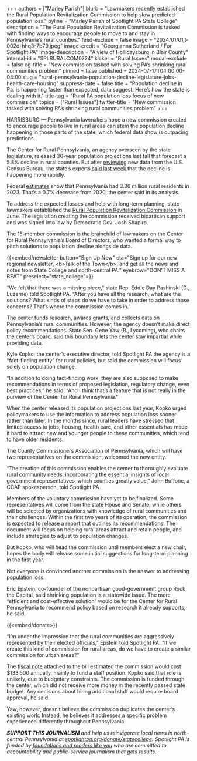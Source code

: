 +++
authors = ["Marley Parish"]
blurb = "Lawmakers recently established the Rural Population Revitalization Commission to help slow predicted population loss."
byline = "Marley Parish of Spotlight PA State College"
description = "The Rural Population Revitalization Commission is tasked with finding ways to encourage people to move to and stay in Pennsylvania’s rural counties."
feed-exclude = false
image = "2024/01/01jt-002d-hhq3-7b79.jpeg"
image-credit = "Georgianna Sutherland / For Spotlight PA"
image-description = "A view of Hollidaysburg in Blair County"
internal-id = "SPLRURALCOM0724"
kicker = "Rural Issues"
modal-exclude = false
og-title = "New commission tasked with solving PA’s shrinking rural communities problem"
pinned = false
published = 2024-07-17T04:00:00-04:00
slug = "rural-pennsylvania-population-decline-legislature-jobs-health-care-housing"
suppress-date = false
title = "Population decline in Pa. is happening faster than expected, data suggest. Here’s how the state is dealing with it."
title-tag = "Rural PA population loss focus of new commission"
topics = ["Rural Issues"]
twitter-title = "New commission tasked with solving PA’s shrinking rural communities problem"
+++

HARRISBURG — Pennsylvania lawmakers hope a new commission created to encourage people to live in rural areas can stem the population decline happening in those parts of the state, which federal data show is outpacing predictions.

The Center for Rural Pennsylvania, an agency overseen by the state legislature, released 30-year population projections last fall that forecast a 5.8% decline in rural counties. But after <a href="https://web.archive.org/20240717124133/https://www.rural.pa.gov/download.cfm?file=Resources/PDFs/Pennsylvania%27s%20Population%20is%20Declining%20Faster%20Than%20Expected%20Fact%20Sheet%20Web.pdf&amp;fbclid=IwZXh0bgNhZW0CMTAAAR31H3o8CvnmD5VJMFkwcCggZyh3neJ12k0qGShHmdzdw5SA-JBwjEyWpTY_aem_ljJa186no5CmQRbGyHEcBA">reviewing</a> new data from the U.S. Census Bureau, the state’s experts<a href="https://web.archive.org/20240717124133/https://www.rural.pa.gov/download.cfm?file=Resources/PDFs/Pennsylvania%27s%20Population%20is%20Declining%20Faster%20Than%20Expected%20Fact%20Sheet%20Web.pdf&amp;fbclid=IwZXh0bgNhZW0CMTAAAR31H3o8CvnmD5VJMFkwcCggZyh3neJ12k0qGShHmdzdw5SA-JBwjEyWpTY_aem_ljJa186no5CmQRbGyHEcBA"> said last week </a>that the decline is happening more rapidly.

Federal <a href="https://web.archive.org/20220324154952/https://www.census.gov/data/tables/time-series/demo/popest/2020s-counties-total.html">estimates</a> show that Pennsylvania had 3.36 million rural residents in 2023. That’s a 0.7% decrease from 2020, the center said in its analysis.

To address the expected losses and help with long-term planning, state lawmakers established the <a href="https://web.archive.org/20240326040638/https://www.legis.state.pa.us/cfdocs/billinfo/billinfo.cfm?syear=2023&amp;sind=0&amp;body=S&amp;type=B&amp;bn=277">Rural Population Revitalization Commission</a> in June. The legislation creating the commission received bipartisan support and was signed into law by Democratic Gov. Josh Shapiro.

The 15-member commission is the brainchild of lawmakers on the Center for Rural Pennsylvania’s Board of Directors, who wanted a formal way to pitch solutions to population decline alongside data.

{{<embed/newsletter button="Sign Up Now" cta="Sign up for our new regional newsletter, &lt;b&gt;Talk of the Town&lt;/b&gt;, and get all the news and notes from State College and north-central PA." eyebrow="DON&#39;T MISS A BEAT" preselect="state_college">}}

“We felt that there was a missing piece,” state Rep. Eddie Day Pashinski (D., Luzerne) told Spotlight PA. “After you have all the research, what are the solutions? What kinds of steps do we have to take in order to address those concerns? That’s where the commission comes in.”

The center funds research, awards grants, and collects data on Pennsylvania’s rural communities. However, the agency doesn’t make direct policy recommendations. State Sen. Gene Yaw (R., Lycoming), who chairs the center’s board, said this boundary lets the center stay impartial while providing data.

Kyle Kopko, the center’s executive director, told Spotlight PA the agency is a “fact-finding entity” for rural policies, but said the commission will focus solely on population change.

“In addition to doing fact-finding work, they are also supposed to make recommendations in terms of proposed legislation, regulatory change, even best practices,” he said. “And I think that’s a feature that is not really in the purview of the Center for Rural Pennsylvania.”

When the center released its population projections last year, Kopko urged policymakers to use the information to address population loss sooner rather than later. In the months since, rural leaders have stressed that limited access to jobs, housing, health care, and other essentials has made it hard to attract new and younger people to these communities, which tend to have older residents.

The County Commissioners Association of Pennsylvania, which will have two representatives on the commission, welcomed the new entity.

“The creation of this commission enables the center to thoroughly evaluate rural community needs, incorporating the essential insights of local government representatives, which counties greatly value,” John Buffone, a CCAP spokesperson, told Spotlight PA.

Members of the voluntary commission have yet to be finalized. Some representatives will come from the state House and Senate, while others will be selected by organizations with knowledge of rural communities and their challenges. Within the first two years of its operation, the commission is expected to release a report that outlines its recommendations. The document will focus on helping rural areas attract and retain people, and include strategies to adjust to population changes.

But Kopko, who will head the commission until members elect a new chair, hopes the body will release some initial suggestions for long-term planning in the first year.

Not everyone is convinced another commission is the answer to addressing population loss.

Eric Epstein, co-founder of the nonpartisan good-government group Rock the Capital, said shrinking population is a statewide issue. The more “efficient and cost-effective solution” would be for the Center for Rural Pennsylvania to recommend policy based on research it already supports, he said.

{{<embed/donate>}}

“I’m under the impression that the rural communities are aggressively represented by their elected officials,” Epstein told Spotlight PA. “If we create this kind of commission for rural areas, do we have to create a similar commission for urban areas?”

The <a href="https://web.archive.org/20240531230934/https://www.legis.state.pa.us/WU01/LI/BI/FN/2023/0/SB0277P1589.pdf">fiscal note</a> attached to the bill estimated the commission would cost $133,500 annually, mainly to fund a staff position. Kopko said that role is unlikely, due to budgetary constraints. The commission is funded through the center, which did not receive more money in the recently passed state budget. Any decisions about hiring additional staff would require board approval, he said.

Yaw, however, doesn’t believe the commission duplicates the center’s existing work. Instead, he believes it addresses a specific problem experienced differently throughout Pennsylvania.

<strong><em>SUPPORT THIS JOURNALISM </em></strong><em>and help us reinvigorate local news in north-central Pennsylvania at </em><a href="http://spotlightpa.org/donate/statecollege"><em>spotlightpa.org/donate/statecollege</em></a><em>. Spotlight PA is funded by </em><a href="https://www.spotlightpa.org/support"><em>foundations and readers like you</em></a><em> who are committed to accountability and public-service journalism that gets results.</em>
